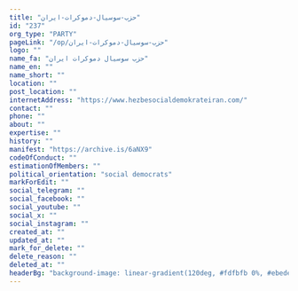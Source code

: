 ```yaml
---
title: "حزب-سوسیال-دموکرات-ایران"
id: "237"
org_type: "PARTY"
pageLink: "/op/حزب-سوسیال-دموکرات-ایران"
logo: ""
name_fa: "حزب سوسیال دموکرات ایران"
name_en: ""
name_short: ""
location: ""
post_location: ""
internetAddress: "https://www.hezbesocialdemokrateiran.com/"
contact: ""
phone: ""
about: ""
expertise: ""
history: ""
manifest: "https://archive.is/6aNX9"
codeOfConduct: ""
estimationOfMembers: ""
political_orientation: "social democrats"
markForEdit: ""
social_telegram: ""
social_facebook: ""
social_youtube: ""
social_x: ""
social_instagram: ""
created_at: ""
updated_at: ""
mark_for_delete: ""
delete_reason: ""
deleted_at: ""
headerBg: "background-image: linear-gradient(120deg, #fdfbfb 0%, #ebedee 100%);"
---
```

